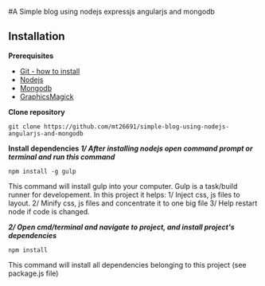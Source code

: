 #A Simple blog using nodejs expressjs angularjs and mongodb

## Installation

**Prerequisites**
 - [Git - how to install](https://git-scm.com/book/en/v2/Getting-Started-Installing-Git)
 - [Nodejs](https://nodejs.org/en/)
 - [Mongodb](https://www.mongodb.org/)
 - [GraphicsMagick](http://www.graphicsmagick.org/download.html)
 
**Clone repository**
```
git clone https://github.com/mt26691/simple-blog-using-nodejs-angularjs-and-mongodb
```

**Install dependencies**
***1/ After installing nodejs open command prompt or terminal and run this command***
```
npm install -g gulp
```
This command will install gulp into your computer. Gulp is a task/build runner for developement.
In this project it helps:
1/ Inject css, js files to layout.
2/ Minify css, js files and concentrate it to one big file
3/ Help restart node if code is changed.

***2/ Open cmd/terminal and navigate to project, and install project's dependencies***
```
npm install
```
This command will install all dependencies belonging to this project (see package.js file)